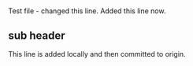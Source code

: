 # <read me file>
Test file - changed this line.
Added this line now.

## sub header
This line is added locally and then committed to origin.
